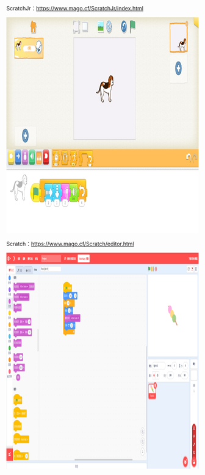 ScratchJr：https://www.mago.cf/ScratchJr/index.html

<img src="https://raw.githubusercontent.com/President-of-China/President-of-China.github.io/main/2022-08-30%2003-49-24%20%E7%9A%84%E8%9E%A2%E5%B9%95%E6%93%B7%E5%9C%96.png" alt="ScratchJr" width="1102" height="566">

Scratch：https://www.mago.cf/Scratch/editor.html

<img src="https://github.com/President-of-China/President-of-China.github.io/blob/main/2022-08-30%2004-10-02%20%E7%9A%84%E8%9E%A2%E5%B9%95%E6%93%B7%E5%9C%96.png?raw=true" alt="Scratch" width="1102" height="566">
